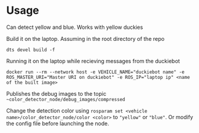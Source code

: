 # Usage
Can detect yellow and blue. Works with yellow duckies

Build it on the laptop. Assuming in the root directory of the repo
```
dts devel build -f 
```

Running it on the laptop while recieving messages from the duckiebot
```
docker run --rm --network host -e VEHICLE_NAME="duckiebot name" -e ROS_MASTER_URI="Master URI on duckiebot" -e ROS_IP="laptop ip" <name of the built image>
```

Publishes the debug images to the topic `~color_detector_node/debug_images/compressed`

Change the detection color using `rosparam set <vehicle name>/color_detector_node/color <color>` to `"yellow"` or `"blue"`. Or modify the config file before launching the node.
